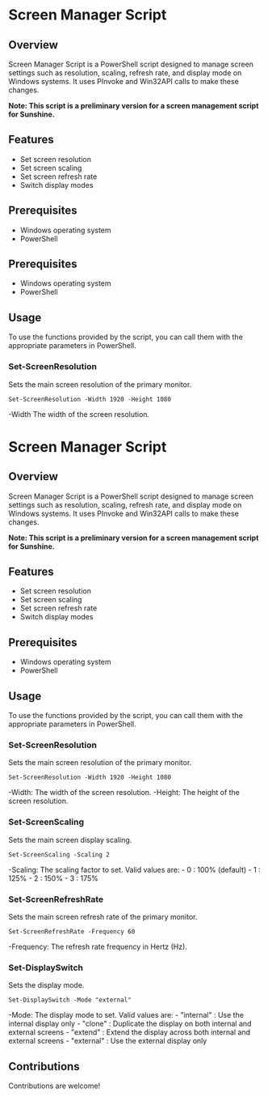 # Screen Manager Script

## Overview
Screen Manager Script is a PowerShell script designed to manage screen settings such as resolution, scaling, refresh rate, and display mode on Windows systems. It uses PInvoke and Win32API calls to make these changes.

**Note: This script is a preliminary version for a screen management script for Sunshine.**

## Features
- Set screen resolution
- Set screen scaling
- Set screen refresh rate
- Switch display modes

## Prerequisites
- Windows operating system
- PowerShell

## Prerequisites
- Windows operating system
- PowerShell

## Usage
To use the functions provided by the script, you can call them with the appropriate parameters in PowerShell.

### Set-ScreenResolution
Sets the main screen resolution of the primary monitor.
```
Set-ScreenResolution -Width 1920 -Height 1080
```
-Width The width of the screen resolution.
# Screen Manager Script

## Overview
Screen Manager Script is a PowerShell script designed to manage screen settings such as resolution, scaling, refresh rate, and display mode on Windows systems. It uses PInvoke and Win32API calls to make these changes.

**Note: This script is a preliminary version for a screen management script for Sunshine.**

## Features
- Set screen resolution
- Set screen scaling
- Set screen refresh rate
- Switch display modes

## Prerequisites
- Windows operating system
- PowerShell

## Usage
To use the functions provided by the script, you can call them with the appropriate parameters in PowerShell.

### Set-ScreenResolution
Sets the main screen resolution of the primary monitor.
```
Set-ScreenResolution -Width 1920 -Height 1080
```
-Width: The width of the screen resolution.
-Height: The height of the screen resolution.

### Set-ScreenScaling
Sets the main screen display scaling.
```
Set-ScreenScaling -Scaling 2
```
-Scaling: The scaling factor to set. Valid values are:
    - 0 : 100% (default)
    - 1 : 125%
    - 2 : 150%
    - 3 : 175%

### Set-ScreenRefreshRate
Sets the main screen refresh rate of the primary monitor.
```
Set-ScreenRefreshRate -Frequency 60
```
-Frequency: The refresh rate frequency in Hertz (Hz).

### Set-DisplaySwitch
Sets the display mode.
```
Set-DisplaySwitch -Mode "external"
```
-Mode: The display mode to set. Valid values are:
    - "internal" : Use the internal display only
    - "clone" : Duplicate the display on both internal and external screens
    - "extend" : Extend the display across both internal and external screens
    - "external" : Use the external display only

## Contributions
Contributions are welcome!